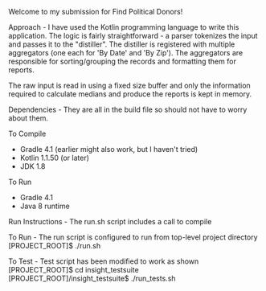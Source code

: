 Welcome to my submission for Find Political Donors!

Approach - I have used the Kotlin programming language to write this
application. The logic is fairly straightforward - a parser tokenizes
the input and passes it to the "distiller". The distiller is registered
with multiple aggregators (one each for 'By Date' and 'By Zip'). The
aggregators are responsible for sorting/grouping the records and formatting
them for reports.

The raw input is read in using a fixed size buffer and only the information
required to calculate medians and produce the reports is kept in memory.

Dependencies - They are all in the build file so should not have to worry
about them.

  To Compile
  - Gradle 4.1 (earlier might also work, but I haven't tried)
  - Kotlin 1.1.50 (or later)
  - JDK 1.8

  To Run
  - Gradle 4.1
  - Java 8 runtime

Run Instructions - The run.sh script includes a call to compile

  To Run -
  The run script is configured to run from top-level project directory
  [PROJECT_ROOT]$ ./run.sh 

  To Test -
  Test script has been modified to work as shown  
  [PROJECT_ROOT]$ cd insight_testsuite  
  [PROJECT_ROOT]/insight_testsuite$ ./run_tests.sh

